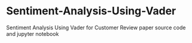 # Sentiment-Analysis-Using-Vader
Sentiment Analysis Using Vader for Customer Review paper source code and jupyter notebook
